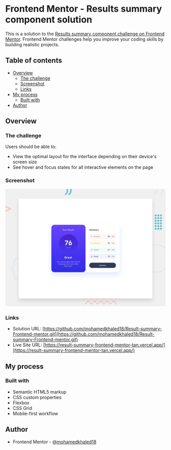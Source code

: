 # Frontend Mentor - Results summary component solution

This is a solution to the [Results summary component challenge on Frontend Mentor](https://www.frontendmentor.io/challenges/results-summary-component-CE_K6s0maV). Frontend Mentor challenges help you improve your coding skills by building realistic projects.

## Table of contents

- [Overview](#overview)
  - [The challenge](#the-challenge)
  - [Screenshot](#screenshot)
  - [Links](#links)
- [My process](#my-process)
  - [Built with](#built-with)
- [Author](#author)

## Overview

### The challenge

Users should be able to:

- View the optimal layout for the interface depending on their device's screen size
- See hover and focus states for all interactive elements on the page

### Screenshot

![Project screenshot](design/desktop-preview.jpg)

### Links

- Solution URL: [https://github.com/mohamedkhaled18/Result-summary-Frontend-mentor.git](https://github.com/mohamedkhaled18/Result-summary-Frontend-mentor.git)
- Live Site URL: [https://result-summary-frontend-mentor-tan.vercel.app/](https://result-summary-frontend-mentor-tan.vercel.app/)

## My process

### Built with

- Semantic HTML5 markup
- CSS custom properties
- Flexbox
- CSS Grid
- Mobile-first workflow

## Author

- Frontend Mentor - [@mohamedkhaled18](https://www.frontendmentor.io/profile/mohamedkhaled18)